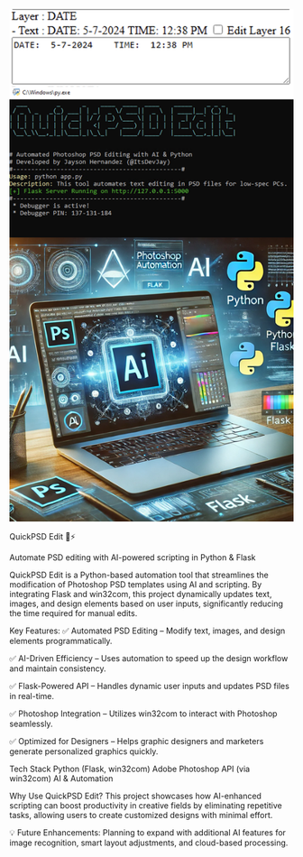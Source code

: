 ![QuickPSD Edit](QuickPSD_UI_Composite.png)

QuickPSD Edit 🎨⚡

Automate PSD editing with AI-powered scripting in Python & Flask

QuickPSD Edit is a Python-based automation tool that streamlines the modification of Photoshop PSD templates using AI and scripting. By integrating Flask and win32com, this project dynamically updates text, images, and design elements based on user inputs, significantly reducing the time required for manual edits.

Key Features:
✅ Automated PSD Editing – Modify text, images, and design elements programmatically.


✅ AI-Driven Efficiency – Uses automation to speed up the design workflow and maintain consistency.


✅ Flask-Powered API – Handles dynamic user inputs and updates PSD files in real-time.


✅ Photoshop Integration – Utilizes win32com to interact with Photoshop seamlessly.


✅ Optimized for Designers – Helps graphic designers and marketers generate personalized graphics quickly.

Tech Stack
Python (Flask, win32com)
Adobe Photoshop API (via win32com)
AI & Automation


Why Use QuickPSD Edit?
This project showcases how AI-enhanced scripting can boost productivity in creative fields by eliminating repetitive tasks, allowing users to create customized designs with minimal effort.

💡 Future Enhancements: Planning to expand with additional AI features for image recognition, smart layout adjustments, and cloud-based processing.
